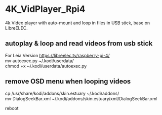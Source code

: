 # 4K_VidPlayer_Rpi4
4k Video player with auto-mount and loop in files in USB stick, base on LIbreELEC.

autoplay & loop and read videos from usb stick
----------------------------------------------
For Leia Version https://libreelec.tv/raspberry-pi-4/  
 mv autoexec.py ~/.kodi/userdata/   
 chmod +x ~/.kodi/userdata/autoexec.py  

remove OSD menu when looping videos
-----------------------------------
 cp /usr/share/kodi/addons/skin.estuary ~/.kodi/addons/  
 mv DialogSeekBar.xml ~/.kodi/addons/skin.estuary/xml/DialogSeekBar.xml  

reboot
